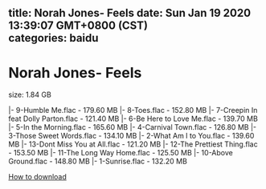 
title: Norah Jones- Feels
date: Sun Jan 19 2020 13:39:07 GMT+0800 (CST)    
categories: baidu
---

# Norah Jones- Feels
size: 1.84 GB
 
 
|- 9-Humble Me.flac - 179.60 MB
|- 8-Toes.flac - 152.80 MB
|- 7-Creepin In feat Dolly Parton.flac - 121.40 MB
|- 6-Be Here to Love Me.flac - 139.70 MB
|- 5-In the Morning.flac - 165.60 MB
|- 4-Carnival Town.flac - 126.80 MB
|- 3-Those Sweet Words.flac - 134.10 MB
|- 2-What Am I to You.flac - 139.60 MB
|- 13-Dont Miss You at All.flac - 121.20 MB
|- 12-The Prettiest Thing.flac - 153.50 MB
|- 11-The Long Way Home.flac - 125.50 MB
|- 10-Above Ground.flac - 148.80 MB
|- 1-Sunrise.flac - 132.20 MB

[How to download](https://bpcam.bemobtrk.com/go/2ceec3aa-1ca2-46d6-b9ff-aaa5c184517c?jno=1839)